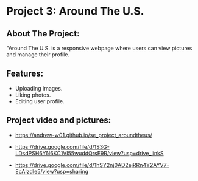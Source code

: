 # Project 3: Around The U.S.

## About The Project:

"Around The U.S. is a responsive webpage where users can view pictures and manage their profile.

## Features:

- Uploading images.
- Liking photos.
- Editing user profile.

## Project video and pictures:

- https://andrew-w01.github.io/se_project_aroundtheus/

- https://drive.google.com/file/d/1S3G-LDsdPSH6YN6KC1VI55wuddQrsE9R/view?usp=drive_linkS

* https://drive.google.com/file/d/1hSY2nj0AD2ejRRn4Y2AYV7-EcAIzdIe5/view?usp=sharing
